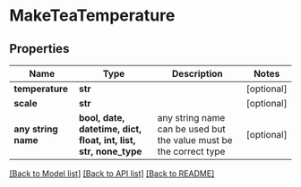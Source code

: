 # MakeTeaTemperature


## Properties
Name | Type | Description | Notes
------------ | ------------- | ------------- | -------------
**temperature** | **str** |  | [optional] 
**scale** | **str** |  | [optional] 
**any string name** | **bool, date, datetime, dict, float, int, list, str, none_type** | any string name can be used but the value must be the correct type | [optional]

[[Back to Model list]](../README.md#documentation-for-models) [[Back to API list]](../README.md#documentation-for-api-endpoints) [[Back to README]](../README.md)


